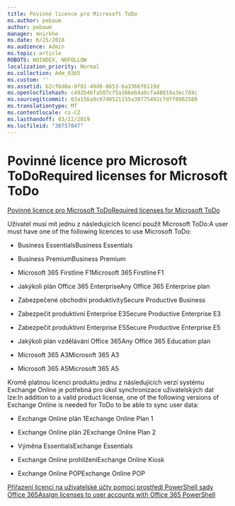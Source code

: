 ```yaml
---
title: Povinné licence pro Microsoft ToDo
ms.author: pebaum
author: pebaum
manager: mnirkhe
ms.date: 6/25/2018
ms.audience: Admin
ms.topic: article
ROBOTS: NOINDEX, NOFOLLOW
localization_priority: Normal
ms.collection: Adm_O365
ms.custom: ''
ms.assetid: b2cf6d0a-9f01-49d8-8653-6a3366f6119d
ms.openlocfilehash: c492b46fa507c75a166eb4a8cfa48019a3ec7d4c
ms.sourcegitcommit: 03a156a9c9740521155a30775492c7dff0982588
ms.translationtype: MT
ms.contentlocale: cs-CZ
ms.lasthandoff: 03/22/2019
ms.locfileid: "30757847"
---
```

# <a name="required-licenses-for-microsoft-todo"></a><span data-ttu-id="71a3b-102">Povinné licence pro Microsoft ToDo</span><span class="sxs-lookup"><span data-stu-id="71a3b-102">Required licenses for Microsoft ToDo</span></span>

[<span data-ttu-id="71a3b-103">Povinné licence pro Microsoft ToDo</span><span class="sxs-lookup"><span data-stu-id="71a3b-103">Required licenses for Microsoft ToDo</span></span>](https://support.office.com/article/381e9d1b-c500-49b5-973e-890fd86528d7.aspx)
  
<span data-ttu-id="71a3b-104">Uživatel musí mít jednu z následujících licencí použít Microsoft ToDo:</span><span class="sxs-lookup"><span data-stu-id="71a3b-104">A user must have one of the following licences to use Microsoft ToDo:</span></span>
  
- <span data-ttu-id="71a3b-105">Business Essentials</span><span class="sxs-lookup"><span data-stu-id="71a3b-105">Business Essentials</span></span>
    
- <span data-ttu-id="71a3b-106">Business Premium</span><span class="sxs-lookup"><span data-stu-id="71a3b-106">Business Premium</span></span>
    
- <span data-ttu-id="71a3b-107">Microsoft 365 Firstline F1</span><span class="sxs-lookup"><span data-stu-id="71a3b-107">Microsoft 365 Firstline F1</span></span>
    
- <span data-ttu-id="71a3b-108">Jakýkoli plán Office 365 Enterprise</span><span class="sxs-lookup"><span data-stu-id="71a3b-108">Any Office 365 Enterprise plan</span></span>
    
- <span data-ttu-id="71a3b-109">Zabezpečené obchodní produktivity</span><span class="sxs-lookup"><span data-stu-id="71a3b-109">Secure Productive Business</span></span>
    
- <span data-ttu-id="71a3b-110">Zabezpečit produktivní Enterprise E3</span><span class="sxs-lookup"><span data-stu-id="71a3b-110">Secure Productive Enterprise E3</span></span>
    
- <span data-ttu-id="71a3b-111">Zabezpečit produktivní Enterprise E5</span><span class="sxs-lookup"><span data-stu-id="71a3b-111">Secure Productive Enterprise E5</span></span>
    
- <span data-ttu-id="71a3b-112">Jakýkoli plán vzdělávání Office 365</span><span class="sxs-lookup"><span data-stu-id="71a3b-112">Any Office 365 Education plan</span></span>
    
- <span data-ttu-id="71a3b-113">Microsoft 365 A3</span><span class="sxs-lookup"><span data-stu-id="71a3b-113">Microsoft 365 A3</span></span>
    
- <span data-ttu-id="71a3b-114">Microsoft 365 A5</span><span class="sxs-lookup"><span data-stu-id="71a3b-114">Microsoft 365 A5</span></span>
    
<span data-ttu-id="71a3b-115">Kromě platnou licenci produktu jednu z následujících verzí systému Exchange Online je potřebná pro úkol synchronizace uživatelských dat lze:</span><span class="sxs-lookup"><span data-stu-id="71a3b-115">In addition to a valid product license, one of the following versions of Exchange Online is needed for ToDo to be able to sync user data:</span></span> 
  
- <span data-ttu-id="71a3b-116">Exchange Online plán 1</span><span class="sxs-lookup"><span data-stu-id="71a3b-116">Exchange Online Plan 1</span></span>
    
- <span data-ttu-id="71a3b-117">Exchange Online plán 2</span><span class="sxs-lookup"><span data-stu-id="71a3b-117">Exchange Online Plan 2</span></span>
    
- <span data-ttu-id="71a3b-118">Výměna Essentials</span><span class="sxs-lookup"><span data-stu-id="71a3b-118">Exchange Essentials</span></span>
    
- <span data-ttu-id="71a3b-119">Exchange Online prohlížení</span><span class="sxs-lookup"><span data-stu-id="71a3b-119">Exchange Online Kiosk</span></span>
    
- <span data-ttu-id="71a3b-120">Exchange Online POP</span><span class="sxs-lookup"><span data-stu-id="71a3b-120">Exchange Online POP</span></span>
    
[<span data-ttu-id="71a3b-121">Přiřazení licencí na uživatelské účty pomocí prostředí PowerShell sady Office 365</span><span class="sxs-lookup"><span data-stu-id="71a3b-121">Assign licenses to user accounts with Office 365 PowerShell</span></span>](https://docs.microsoft.com/office365/enterprise/powershell/assign-licenses-to-user-accounts-with-office-365-powershell )
  

